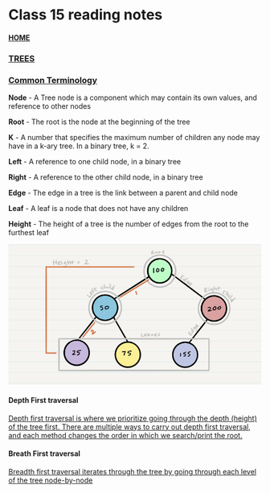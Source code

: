 # Class 15 reading notes

#### [HOME](https://cesarderio.github.io/reading-notes/)

### [TREES](https://codefellows.github.io/common_curriculum/data_structures_and_algorithms/Code_401/class-15/resources/Trees.html)

### [Common Terminology](https://codefellows.github.io/common_curriculum/data_structures_and_algorithms/Code_401/class-15/resources/Trees.html#:~:text=Node%20%2D%20A%20Tree,the%20furthest%20leaf)

**Node** - A Tree node is a component which may contain its own values, and reference
  to other nodes

**Root** - The root is the node at the beginning of the tree

**K** - A number that specifies the maximum number of children any node may have in a
  k-ary tree. In a binary tree, k = 2.

**Left** - A reference to one child node, in a binary tree

**Right** - A reference to the other child node, in a binary tree

**Edge** - The edge in a tree is the link between a parent and child node

**Leaf** - A leaf is a node that does not have any children

**Height** - The height of a tree is the number of edges from the root to the furthest
  leaf

![Sample Tree](../assets/sampleTree.png)

#### Depth First traversal

[Depth first traversal is where we prioritize going through the depth (height) of the tree first. There are multiple ways to carry out depth first traversal, and each method changes the order in which we search/print the root.](https://codefellows.github.io/common_curriculum/data_structures_and_algorithms/Code_401/class-15/resources/Trees.html#:~:text=Depth%20first%20traversal%20is%20where%20we%20prioritize%20going%20through%20the%20depth%20(height)%20of%20the%20tree%20first.%20There%20are%20multiple%20ways%20to%20carry%20out%20depth%20first%20traversal%2C%20and%20each%20method%20changes%20the%20order%20in%20which%20we%20search/print%20the%20root)

#### Breath First traversal

[Breadth first traversal iterates through the tree by going through each level of the tree node-by-node](https://codefellows.github.io/common_curriculum/data_structures_and_algorithms/Code_401/class-15/resources/Trees.html#:~:text=Breadth%20first%20traversal%20iterates%20through%20the%20tree%20by%20going%20through%20each%20level%20of%20the%20tree%20node%2Dby%2Dnode)
